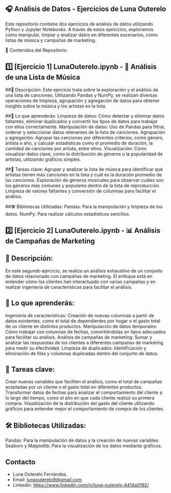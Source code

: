 ## 🎧 Análisis de Datos - Ejercicios de Luna Outerelo

Este repositorio contiene dos ejercicios de análisis de datos utilizando Python y Jupyter Notebooks. A través de estos ejercicios, exploramos cómo manipular, limpiar y analizar datos en diferentes escenarios, como listas de música y campañas de marketing.

📂 Contenidos del Repositorio:

## 1️⃣ [Ejercicio 1] LunaOuterelo.ipynb - 🎵 Análisis de una Lista de Música

##🎯 Descripción:
Este ejercicio trata sobre la exploración y el análisis de una lista de canciones. Utilizando Pandas y NumPy, se realizan diversas operaciones de limpieza, agrupación y agregación de datos para obtener insights sobre la música y los artistas en la lista.

##📌 Lo que aprenderás:
Limpieza de datos: Cómo detectar y eliminar datos faltantes, eliminar duplicados y convertir los tipos de datos para trabajar con ellos correctamente.
Manipulación de datos: Uso de Pandas para filtrar, ordenar y seleccionar datos relevantes de la lista de canciones.
Agrupación y agregación: Agrupar las canciones por diferentes criterios, como género, artista o año, y calcular estadísticas como el promedio de duración, la cantidad de canciones por artista, entre otros.
Visualización: Cómo visualizar datos clave, como la distribución de géneros o la popularidad de artistas, utilizando gráficos simples.

##🔧 Tareas clave:
Agrupar y analizar la lista de música para identificar qué artistas tienen más canciones en la lista y cuál es la duración promedio de las canciones.
Exploración de géneros musicales para observar cuáles son los géneros más comunes y populares dentro de la lista de reproducción.
Limpieza de valores faltantes y conversión de columnas para facilitar el análisis.

##🛠 Bibliotecas Utilizadas:
Pandas: Para la manipulación y limpieza de los datos.
NumPy: Para realizar cálculos estadísticos sencillos.

## 2️⃣ [Ejercicio 2] LunaOuterelo.ipynb - 📊 Análisis de Campañas de Marketing

## 🎯 Descripción:
En este segundo ejercicio, se realiza un análisis exhaustivo de un conjunto de datos relacionado con campañas de marketing. El enfoque está en entender cómo los clientes han interactuado con varias campañas y en realizar ingeniería de características para facilitar el análisis.

## 📌 Lo que aprenderás:
Ingeniería de características: Creación de nuevas columnas a partir de datos existentes, como el total de dependientes por hogar o el gasto total de un cliente en distintos productos.
Manipulación de datos temporales: Cómo trabajar con columnas de fechas, convirtiéndolas en tipos adecuados para facilitar su análisis.
Análisis de campañas de marketing: Sumar y analizar las respuestas de los clientes a diferentes campañas de marketing para medir su efectividad.
Limpieza de duplicados: Identificación y eliminación de filas y columnas duplicadas dentro del conjunto de datos.

## 🔧 Tareas clave:
Crear nuevas variables que faciliten el análisis, como el total de campañas aceptadas por un cliente o el gasto total en diferentes productos.
Transformar datos de fechas para analizar el comportamiento del cliente a lo largo del tiempo, como el año en que cada cliente realizó su primera compra.
Visualización de la distribución del gasto del cliente utilizando gráficos para entender mejor el comportamiento de compra de los clientes.

## 🛠 Bibliotecas Utilizadas:
Pandas: Para la manipulación de datos y la creación de nuevas variables.
Seaborn y Matplotlib: Para la visualización de los datos mediante gráficos.

## Contacto
- Luna Outerelo Fernández.
- Email: lunaouterelo9@gmail.com
- Linkedin: https://www.linkedin.com/in/luna-outerelo-4414a0192/
